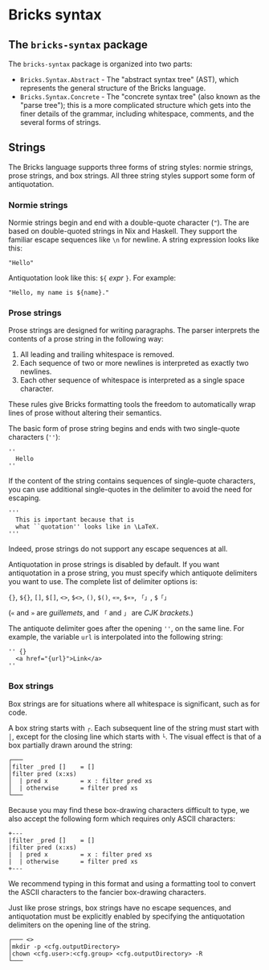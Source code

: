 # Bricks syntax

## The `bricks-syntax` package

The `bricks-syntax` package is organized into two parts:

* `Bricks.Syntax.Abstract` - The "abstract syntax tree" (AST), which represents
  the general structure of the Bricks language.
* `Bricks.Syntax.Concrete` - The "concrete syntax tree" (also known as the
  "parse tree"); this is a more complicated structure which gets into the finer 
  details of the grammar, including whitespace, comments, and the several forms 
  of strings.

## Strings 

The Bricks language supports three forms of string styles: normie strings, prose
strings, and box strings. All three string styles support some form of
antiquotation.

### Normie strings

Normie strings begin and end with a double-quote character (`"`). The are based
on double-quoted strings in Nix and Haskell. They support the familiar escape
sequences like `\n` for newline. A string expression looks like this:

    "Hello"

Antiquotation look like this: `${` *expr* `}`. For example:

    "Hello, my name is ${name}."

### Prose strings

Prose strings are designed for writing paragraphs. The parser interprets the
contents of a prose string in the following way:

1. All leading and trailing whitespace is removed.
2. Each sequence of two or more newlines is interpreted as exactly two newlines.
3. Each other sequence of whitespace is interpreted as a single space character.

These rules give Bricks formatting tools the freedom to automatically wrap lines
of prose without altering their semantics.

The basic form of prose string begins and ends with two single-quote characters
(`''`):

    ''
      Hello
    ''

If the content of the string contains sequences of single-quote characters, you
can use additional single-quotes in the delimiter to avoid the need for 
escaping.

    '''
      This is important because that is 
      what ``quotation'' looks like in \LaTeX. 
    '''

Indeed, prose strings do not support any escape sequences at all.

Antiquotation in prose strings is disabled by default. If you want antiquotation 
in a prose string, you must specify which antiquote delimiters you want to use.
The complete list of delimiter options is:

`{}`, `${}`, `[]`, `$[]`, `<>`, `$<>`, `()`, `$()`, `«»`, `$«»`, `「」`, `$「」`

(`«` and `»` are *guillemets*, and `「` and `」` are *CJK brackets*.)

The antiquote delimiter goes after the opening `''`, on the same line. For 
example, the variable `url` is interpolated into the following string:

    '' {}
      <a href="{url}">Link</a>
    ''

### Box strings

Box strings are for situations where all whitespace is significant, such as for
code.

A box string starts with `┌`. Each subsequent line of the string must start with
`│`, except for the closing line which starts with `└`. The visual effect is
that of a box partially drawn around the string:

    ┌───
    │filter _pred []    = []
    │filter pred (x:xs)
    │  | pred x         = x : filter pred xs
    │  | otherwise      = filter pred xs
    └───

Because you may find these box-drawing characters difficult to type, we also
accept the following form which requires only ASCII characters:

    +---
    |filter _pred []    = []
    |filter pred (x:xs)
    |  | pred x         = x : filter pred xs
    |  | otherwise      = filter pred xs
    +---

We recommend typing in this format and using a formatting tool to convert the
ASCII characters to the fancier box-drawing characters.

Just like prose strings, box strings have no escape sequences, and antiquotation
must be explicitly enabled by specifying the antiquotation delimiters on the
opening line of the string.

    ┌─── <>
    │mkdir -p <cfg.outputDirectory>
    │chown <cfg.user>:<cfg.group> <cfg.outputDirectory> -R
    └───
